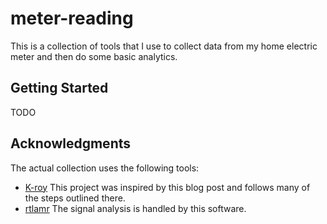 # meter-reading

This is a collection of tools that I use to collect data from my home electric meter and then do some basic analytics. 

## Getting Started

TODO

## Acknowledgments

The actual collection uses the following tools:

* [K-roy](https://blog.kroy.io/monitoring-home-power-consumption-for-less-than-25/) 
This project was inspired by this blog post and follows many of the steps outlined there.
* [rtlamr](https://github.com/bemasher/rtlamr)
The signal analysis is handled by this software.

